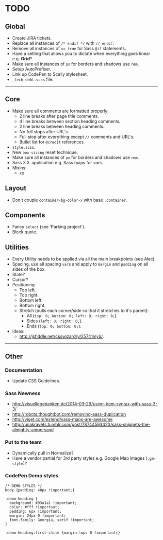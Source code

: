 # TODO

## Global

- Create JIRA tickets.
- Replace all instances of `/* endif */` with `// endif`.
- Remove all instances of `== true` for Sass `@if` statements.
- Have a setting that allows you to dictate when everything goes linear e.g. **Grid**?
- Make sure all instances of `px` for borders and shadows use `rem`.
- Setup AutoPrefixer.
- Link up CodePen to Scally stylesheet.
- `_tech-debt.scss` file.


---


## Core

- Make sure all comments are formatted properly:
  - 2 line breaks after page title comments.
  - 4 line breaks between section heading comments.
  - 2 line breaks between heading comments.
  - No full stops after URL's.
  - Full stop after everything except `//` comments and URL's.
  - Bullet list for `@credit` references.
- `style.scss`.
- New `box-sizing` reset technique.
- Make sure all instances of `px` for borders and shadows use `rem`.
- Sass 3.3. application e.g. Sass maps for vars.
- Mixins:
  - xx

## Layout

- Don't couple `container-bg-color-x` with base `.container`.

## Components

- Fancy `select` (see 'Parking project').
- Block quote.

## Utilities

- Every Utility needs to be applied via all the main breakpoints (see Alec).
- Spacing, use all spacing `var`s and apply to `margin` and `padding` on all sides of the box.
- State?
- Cursor?
- Positioning:
  - Top left.
  - Top right.
  - Bottom left.
  - Bottom right.
  - Stretch (pulls each corner/side so that it stretches to it's parent):
    - All (`top: 0; bottom: 0; left: 0; right: 0;`).
    - Sides (`left: 0; right: 0;`).
    - Ends (`top: 0; bottom: 0;`).
- Ideas:
  - <http://jsfiddle.net/csswizardry/25741myb/>.


---


## Other

### Documentation

- Update CSS Guidelines.

### Sass Newness

- <http://visuellegedanken.de/2014-03-29/using-bem-syntax-with-sass-3-3/>
- <http://robots.thoughtbot.com/removing-sass-duplication>
- <http://viget.com/extend/sass-maps-are-awesome>
- <http://unakravets.tumblr.com/post/78744593423/sass-snippets-the-almighty-ampersand>

### Put to the team

- Dynamically pull in Normalize?
- Have a vendor partial for 3rd party styles e.g. Google Map images (`.gm-style`)?

### CodePen Demo styles

    /* DEMO STYLES */
    body {padding: 40px !important;}

    .demo-heading {
      background: #93a1a1 !important;
      color: #fff !important;
      padding: 6px !important;
      margin: 24px 0 !important;
      font-family: Georgia, serif !important;
    }

    .demo-heading:first-child {margin-top: 0 !important;}